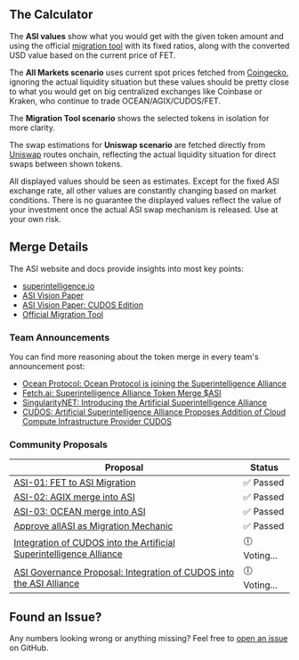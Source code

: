 ## The Calculator

The **ASI values** show what you would get with the given token amount and using the official [migration tool](https://singularitydao.ai/migrate-asi) with its fixed ratios, along with the converted USD value based on the current price of FET.

The **All Markets scenario** uses current spot prices fetched from [Coingecko](https://coingecko.com), ignoring the actual liquidity situation but these values should be pretty close to what you would get on big centralized exchanges like Coinbase or Kraken, who continue to trade OCEAN/AGIX/CUDOS/FET.

The **Migration Tool scenario** shows the selected tokens in isolation for more clarity.

The swap estimations for **Uniswap scenario** are fetched directly from [Uniswap](https://uniswap.org) routes onchain, reflecting the actual liquidity situation for direct swaps between shown tokens.

All displayed values should be seen as estimates. Except for the fixed ASI exchange rate, all other values are constantly changing based on market conditions. There is no guarantee the displayed values reflect the value of your investment once the actual ASI swap mechanism is released. Use at your own risk.

## Merge Details

The ASI website and docs provide insights into most key points:

- [superintelligence.io](https://www.superintelligence.io)
- [ASI Vision Paper](https://docs.superintelligence.io/artificial-superintelligence-alliance/artificial-superintelligence-asi-alliance-vision-paper)
- [ASI Vision Paper: CUDOS Edition](https://434267010-files.gitbook.io/~/files/v0/b/gitbook-x-prod.appspot.com/o/spaces%2FE0eZgP8lxRNljW57Uw4H%2Fuploads%2FuBl8JOejFWzLYBie82UO%2FArtificial%20Superintelligence%20(ASI)%20Alliance%20Vision%20Paper%20-%20CUDOS%20Edition.pdf?alt=media&token=70b61f9d-cd75-4660-91b6-470b9e826b38)
- [Official Migration Tool](https://singularitydao.ai/migrate-asi)

### Team Announcements

You can find more reasoning about the token merge in every team's announcement post:

- [Ocean Protocol: Ocean Protocol is joining the Superintelligence Alliance](https://blog.oceanprotocol.com/ocean-protocol-is-joining-the-superintelligence-alliance-767c82693f24)
- [Fetch.ai: Superintelligence Alliance Token Merge $ASI](https://fetch.ai/blog/superintelligence-alliance-token-merge-asi)
- [SingularityNET: Introducing the Artificial Superintelligence Alliance](https://blog.singularitynet.io/introducing-the-artificial-superintelligence-alliance-40a4dea01e62)
- [CUDOS: Artificial Superintelligence Alliance Proposes Addition of Cloud Compute Infrastructure Provider CUDOS](https://www.cudos.org/blog/artificial-superintelligence-alliance-proposes-addition-of-cloud-compute)

### Community Proposals

| Proposal | Status |
|----------|----------|
| [ASI-01: FET to ASI Migration](https://www.mintscan.io/fetchai/proposals/26)    | ✅ Passed    |
| [ASI-02: AGIX merge into ASI](https://www.mintscan.io/fetchai/proposals/27)    | ✅ Passed    |
| [ASI-03: OCEAN merge into ASI](https://www.mintscan.io/fetchai/proposals/28)    | ✅ Passed    |
| [Approve allASI as Migration Mechanic](https://www.mintscan.io/osmosis/proposals/810)    | ✅ Passed    |
| [Integration of CUDOS into the Artificial Superintelligence Alliance](https://www.mintscan.io/cudos/proposals/21)    | 🕕 Voting...    |
| [ASI Governance Proposal: Integration of CUDOS into the ASI Alliance](https://www.mintscan.io/fetchai/proposals/31)    | 🕕 Voting...    |


## Found an Issue?

Any numbers looking wrong or anything missing? Feel free to [open an issue](https://github.com/kremalicious/asi-calculator/issues) on GitHub.
